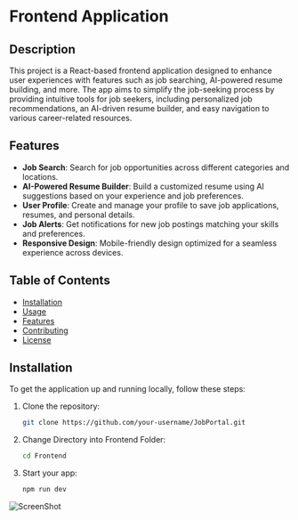 # Frontend Application

## Description
This project is a React-based frontend application designed to enhance user experiences with features such as job searching, AI-powered resume building, and more. The app aims to simplify the job-seeking process by providing intuitive tools for job seekers, including personalized job recommendations, an AI-driven resume builder, and easy navigation to various career-related resources.

## Features
- **Job Search**: Search for job opportunities across different categories and locations.
- **AI-Powered Resume Builder**: Build a customized resume using AI suggestions based on your experience and job preferences.
- **User Profile**: Create and manage your profile to save job applications, resumes, and personal details.
- **Job Alerts**: Get notifications for new job postings matching your skills and preferences.
- **Responsive Design**: Mobile-friendly design optimized for a seamless experience across devices.

## Table of Contents
- [Installation](#installation)
- [Usage](#usage)
- [Features](#features)
- [Contributing](#contributing)
- [License](#license)

## Installation

To get the application up and running locally, follow these steps:

1. Clone the repository:
   ```bash
   git clone https://github.com/your-username/JobPortal.git

2. Change Directory into Frontend Folder:
   ```bash
   cd Frontend

3. Start your app:
   ```bash
   npm run dev

![ScreenShot](./Frontend/src/assets/JobPortalImageFile.jpg)   
   
